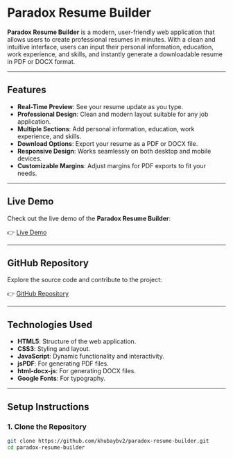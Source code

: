 # Paradox Resume Builder

**Paradox Resume Builder** is a modern, user-friendly web application that allows users to create professional resumes in minutes. With a clean and intuitive interface, users can input their personal information, education, work experience, and skills, and instantly generate a downloadable resume in PDF or DOCX format.

---

## Features

- **Real-Time Preview**: See your resume update as you type.
- **Professional Design**: Clean and modern layout suitable for any job application.
- **Multiple Sections**: Add personal information, education, work experience, and skills.
- **Download Options**: Export your resume as a PDF or DOCX file.
- **Responsive Design**: Works seamlessly on both desktop and mobile devices.
- **Customizable Margins**: Adjust margins for PDF exports to fit your needs.

---

## Live Demo

Check out the live demo of the **Paradox Resume Builder**:

👉 [Live Demo](https://demoprojectofkhubayb.blogspot.com/2025/03/auto-resume-builder.html)

---

## GitHub Repository

Explore the source code and contribute to the project:

👉 [GitHub Repository](https://github.com/khubaybv2/paradox-resume-builder)

---

## Technologies Used

- **HTML5**: Structure of the web application.
- **CSS3**: Styling and layout.
- **JavaScript**: Dynamic functionality and interactivity.
- **jsPDF**: For generating PDF files.
- **html-docx-js**: For generating DOCX files.
- **Google Fonts**: For typography.

---

## Setup Instructions

### 1. Clone the Repository

```bash
git clone https://github.com/khubaybv2/paradox-resume-builder.git
cd paradox-resume-builder
